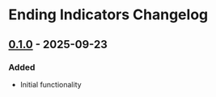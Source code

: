 # Ending Indicators Changelog

## [0.1.0] - 2025-09-23

### Added
- Initial functionality

[0.1.0]: https://github.com/UserIsntAvailable/Silksong.EndingIndicators/releases/tag/v0.1.0
